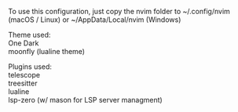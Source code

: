 To use this configuration, just copy the nvim folder to ~/.config/nvim (macOS / Linux) or ~/AppData/Local/nvim (Windows)

Theme used:  
One Dark  
moonfly (lualine theme)  

Plugins used:  
telescope  
treesitter  
lualine  
lsp-zero (w/ mason for LSP server managment)  

